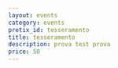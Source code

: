 ```yaml
---
layout: events
category: events
pretix_id: tesseramento
title: tesseramento
description: prova test prova
price: 50
---
```



